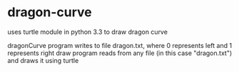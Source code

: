 dragon-curve
============

uses turtle module in python 3.3 to draw dragon curve

dragonCurve program writes to file dragon.txt, where 0 represents left and 1 represents right
draw program reads from any file (in this case "dragon.txt") and draws it using turtle
